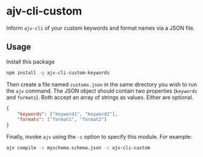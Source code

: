 # ajv-cli-custom

Inform `ajv-cli` of your custom keywords and format names via a JSON file.

## Usage

Install this package

```bash
npm install -g ajv-cli-custom-keywords
```

Then create a file named `customs.json` in the same directory you wish to run the `ajv` command. The JSON object should contain two properties (`keywords` and `formats`). Both accept an array of strings as values. Either are optional.

```json
{
    "keywords": ["keyword1", "keyword2"],
    "formats": ["format1", "format2"]
}
```

Finally, invoke `ajv` using the `-c` option to specify this module. For example:

```bash
ajv compile -s myschema.schema.json -c ajv-cli-custom
```
